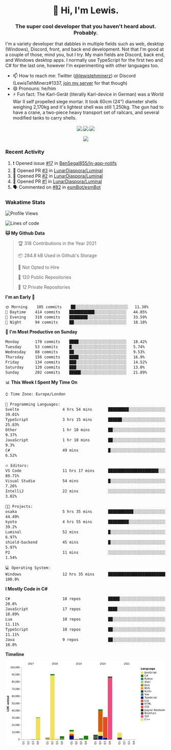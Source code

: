 <h1 align="center">👋 Hi, I'm Lewis.</h1>
<h3 align="center">The super cool developer that you haven't heard about. Probably.</h3>

I'm a variety developer that dabbles in multiple fields such as web, desktop (Windows), Discord, front, and back end development. Not that I'm good at a couple of those, mind you, but I try. My main fields are Discord, back end, and Windows desktop apps. I normally use TypeScript for the first two and C# for the last one, however I'm experimenting with other languages too.

- 📫 How to reach me: Twitter ([@lewistehminerz](https://twitter.com/lewistehminerz)) or Discord (LewisTehMinerz#1337, [join my server](https://discord.gg/XnUh7JB) for that though)
- 😄 Pronouns: he/him
- ⚡ Fun fact: The Karl-Gerät (literally Karl-device in German) was a World War II self propelled siege mortar. It took 60cm (24") diameter shells weighing 2,170kg and it's lightest shell was still 1,250kg. The gun had to have a crane, a two-piece heavy transport set of railcars, and several modified tanks to carry shells.

<p align="center">
  <a href="https://github.com/anuraghazra/github-readme-stats">
    <img align="center" src="https://github-readme-stats.vercel.app/api?username=LewisTehMinerz&count_private=true&show_icons=true&theme=gruvbox">
  </a>
  <a href="https://github.com/anuraghazra/github-readme-stats">
    <img align="center" src="https://github-readme-stats.vercel.app/api/top-langs?username=LewisTehMinerz&layout=compact&theme=gruvbox">
  </a>
  <a href="https://github.com/anuraghazra/github-readme-stats">
    <img align="center" src="https://github-readme-stats.vercel.app/api/wakatime?username=LewisTehMinerz&layout=compact&theme=gruvbox">
  </a>
</p>

<p align="center">
  <a href="https://github.com/ryo-ma/github-profile-trophy">
    <img align="center" src="https://github-profile-trophy.vercel.app/?username=ryo-ma&theme=gruvbox">
  </a>
</p>

### Recent Activity
<!--START_SECTION:activity-->
1. ❗️ Opened issue [#17](https://github.com/BenSegal855/In-app-notifs/issues/17) in [BenSegal855/In-app-notifs](https://github.com/BenSegal855/In-app-notifs)
2. 💪 Opened PR [#3](https://github.com/LunarDiaspora/Luminal/pull/3) in [LunarDiaspora/Luminal](https://github.com/LunarDiaspora/Luminal)
3. 💪 Opened PR [#2](https://github.com/LunarDiaspora/Luminal/pull/2) in [LunarDiaspora/Luminal](https://github.com/LunarDiaspora/Luminal)
4. 💪 Opened PR [#1](https://github.com/LunarDiaspora/Luminal/pull/1) in [LunarDiaspora/Luminal](https://github.com/LunarDiaspora/Luminal)
5. 🗣 Commented on [#82](https://github.com/esmBot/esmBot/issues/82) in [esmBot/esmBot](https://github.com/esmBot/esmBot)
<!--END_SECTION:activity-->

### Wakatime Stats
<!--START_SECTION:waka-->
![Profile Views](http://img.shields.io/badge/Profile%20Views-19-blue)

![Lines of code](https://img.shields.io/badge/From%20Hello%20World%20I%27ve%20Written-327037%20lines%20of%20code-blue)

**🐱 My Github Data** 

> 🏆 318 Contributions in the Year 2021
 > 
> 📦 284.8 kB Used in Github's Storage 
 > 
> 🚫 Not Opted to Hire
 > 
> 📜 120 Public Repositories 
 > 
> 🔑 12 Private Repositories  
 > 
**I'm an Early 🐤** 

```text
🌞 Morning    105 commits    ██░░░░░░░░░░░░░░░░░░░░░░░   11.38% 
🌆 Daytime    414 commits    ███████████░░░░░░░░░░░░░░   44.85% 
🌃 Evening    310 commits    ████████░░░░░░░░░░░░░░░░░   33.59% 
🌙 Night      94 commits     ██░░░░░░░░░░░░░░░░░░░░░░░   10.18%

```
📅 **I'm Most Productive on Sunday** 

```text
Monday       170 commits    ████░░░░░░░░░░░░░░░░░░░░░   18.42% 
Tuesday      53 commits     █░░░░░░░░░░░░░░░░░░░░░░░░   5.74% 
Wednesday    88 commits     ██░░░░░░░░░░░░░░░░░░░░░░░   9.53% 
Thursday     156 commits    ████░░░░░░░░░░░░░░░░░░░░░   16.9% 
Friday       134 commits    ███░░░░░░░░░░░░░░░░░░░░░░   14.52% 
Saturday     120 commits    ███░░░░░░░░░░░░░░░░░░░░░░   13.0% 
Sunday       202 commits    █████░░░░░░░░░░░░░░░░░░░░   21.89%

```


📊 **This Week I Spent My Time On** 

```text
⌚︎ Time Zone: Europe/London

💬 Programming Languages: 
Svelte                   4 hrs 54 mins       █████████░░░░░░░░░░░░░░░░   39.01% 
TypeScript               3 hrs 15 mins       ██████░░░░░░░░░░░░░░░░░░░   25.83% 
Other                    1 hr 10 mins        ██░░░░░░░░░░░░░░░░░░░░░░░   9.37% 
JavaScript               1 hr 10 mins        ██░░░░░░░░░░░░░░░░░░░░░░░   9.3% 
C#                       49 mins             █░░░░░░░░░░░░░░░░░░░░░░░░   6.52%

🔥 Editors: 
VS Code                  11 hrs 17 mins      ██████████████████████░░░   89.71% 
Visual Studio            54 mins             █░░░░░░░░░░░░░░░░░░░░░░░░   7.26% 
IntelliJ                 22 mins             ░░░░░░░░░░░░░░░░░░░░░░░░░   3.02%

🐱‍💻 Projects: 
osaka                    5 hrs 35 mins       ███████████░░░░░░░░░░░░░░   44.49% 
kyoto                    4 hrs 55 mins       █████████░░░░░░░░░░░░░░░░   39.2% 
Luminal                  52 mins             █░░░░░░░░░░░░░░░░░░░░░░░░   6.97% 
shield-backend           45 mins             █░░░░░░░░░░░░░░░░░░░░░░░░   5.97% 
P2                       11 mins             ░░░░░░░░░░░░░░░░░░░░░░░░░   1.54%

💻 Operating System: 
Windows                  12 hrs 35 mins      █████████████████████████   100.0%

```

**I Mostly Code in C#** 

```text
C#                       18 repos            █████░░░░░░░░░░░░░░░░░░░░   20.0% 
JavaScript               17 repos            ████░░░░░░░░░░░░░░░░░░░░░   18.89% 
Lua                      10 repos            ██░░░░░░░░░░░░░░░░░░░░░░░   11.11% 
TypeScript               10 repos            ██░░░░░░░░░░░░░░░░░░░░░░░   11.11% 
Java                     9 repos             ██░░░░░░░░░░░░░░░░░░░░░░░   10.0%

```


**Timeline**

![Chart not found](https://raw.githubusercontent.com/LewisTehMinerz/LewisTehMinerz/master/charts/bar_graph.png) 


<!--END_SECTION:waka-->
